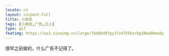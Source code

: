 ```yaml
---
locate: cn
layout: cn/post-full
title: 小朋友
tags: [小朋友,广告,过人]
type: gif
featimg: https://ws1.sinaimg.cn/large/7bb8bd97gy1fx4755bvrbg20bw06mu0y.gif
---
```


很早之前做的，什么广告不记得了。